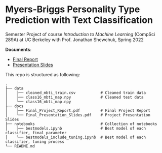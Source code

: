 #  Myers-Briggs Personality Type Prediction with Text Classification

Semester Project of course *Introduction to Machine Learning* (CompSci 289A) at UC Berkeley with Prof. Jonathan Shewchuk, Spring 2022

**Documents**:
- [Final Report](https://github.com/6shun/mbti-classifier/blob/main/doc/Final_Project_Report.pdf)
- [Presentation Slides](https://github.com/6shun/mbti-classifier/blob/main/doc/Final_Presentation_Slides.pdf)


This repo is structured as following:

```
.
├── data                            
│    ├── cleaned_mbti_train.csv           # Cleaned train data
│    ├── class16_mbti_map.npy             # Cleaned test data
│    └── class16_mbti_map.npy           
├── docs                                 
│    ├── Final_Project_Report.pdf         # Final Project Report
│    └── Final_Presentation_Slides.pdf    # Project Presentation Slides
├── notebooks                             # Collection of notebooks
│    ├── bestmodels.ipynb                 # Best model of each classifier, final parameter
│    └── bestmodels_include_tuning.ipynb  # Best model of each classifier, tuning process
└── README.md
```